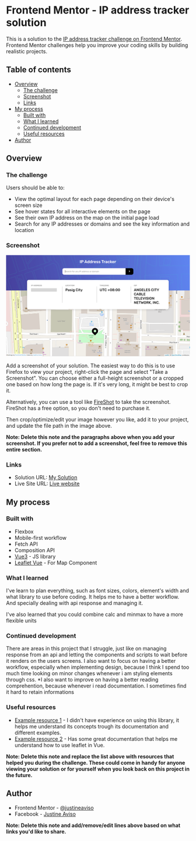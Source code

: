# Frontend Mentor - IP address tracker solution

This is a solution to the [IP address tracker challenge on Frontend Mentor](https://www.frontendmentor.io/challenges/ip-address-tracker-I8-0yYAH0). Frontend Mentor challenges help you improve your coding skills by building realistic projects. 

## Table of contents

- [Overview](#overview)
  - [The challenge](#the-challenge)
  - [Screenshot](#screenshot)
  - [Links](#links)
- [My process](#my-process)
  - [Built with](#built-with)
  - [What I learned](#what-i-learned)
  - [Continued development](#continued-development)
  - [Useful resources](#useful-resources)
- [Author](#author)



## Overview

### The challenge

Users should be able to:

- View the optimal layout for each page depending on their device's screen size
- See hover states for all interactive elements on the page
- See their own IP address on the map on the initial page load
- Search for any IP addresses or domains and see the key information and location

### Screenshot

![Desktop View of this Website](./screenshots/screenshot-desktop.png)

Add a screenshot of your solution. The easiest way to do this is to use Firefox to view your project, right-click the page and select "Take a Screenshot". You can choose either a full-height screenshot or a cropped one based on how long the page is. If it's very long, it might be best to crop it.

Alternatively, you can use a tool like [FireShot](https://getfireshot.com/) to take the screenshot. FireShot has a free option, so you don't need to purchase it. 

Then crop/optimize/edit your image however you like, add it to your project, and update the file path in the image above.

**Note: Delete this note and the paragraphs above when you add your screenshot. If you prefer not to add a screenshot, feel free to remove this entire section.**

### Links

- Solution URL: [My Solution](https://your-solution-url.com)
- Live Site URL: [Live website](https://your-live-site-url.com)

## My process

### Built with

- Flexbox
- Mobile-first workflow
- Fetch API
- Composition API
- [Vue3](https://v3.vuejs.org/) - JS library
- [Leaflet Vue](https://github.com/vue-leaflet/vue-leaflet) - For Map Component



### What I learned

I've learn to plan everything, such as font sizes, colors, element's width and what library to use before coding. It helps me to have a better workflow. And specially dealing with api response and managing it.

I've also learned that you could combine calc and minmax to have a more flexible units


### Continued development

There are areas in this project that I struggle, just like on managing response from an api and letting the components and scripts to wait before it renders on the users screens. I also want to focus on having a better workflow, especially when implementing design, because I think I spend too much time looking on minor changes whenever i am styling elements through css.
*I also want to improve on having a better reading comprehention, because whenever i read documentation. I sometimes find it hard to retain informations

### Useful resources

- [Example resource 1](https://leafletjs.com/) - I didn't have experience on using this library, it helps me understand its concepts trough its documentation and different examples.
- [Example resource 2](https://vue2-leaflet.netlify.app/components/) - Has some great documentation that helps me understand how to use leaflet in Vue.

**Note: Delete this note and replace the list above with resources that helped you during the challenge. These could come in handy for anyone viewing your solution or for yourself when you look back on this project in the future.**

## Author

- Frontend Mentor - [@justineaviso](https://www.frontendmentor.io/profile/eta1389)
- Facebook - [Justine Aviso](https://www.facebook.com/aviso.jstn)

**Note: Delete this note and add/remove/edit lines above based on what links you'd like to share.**

